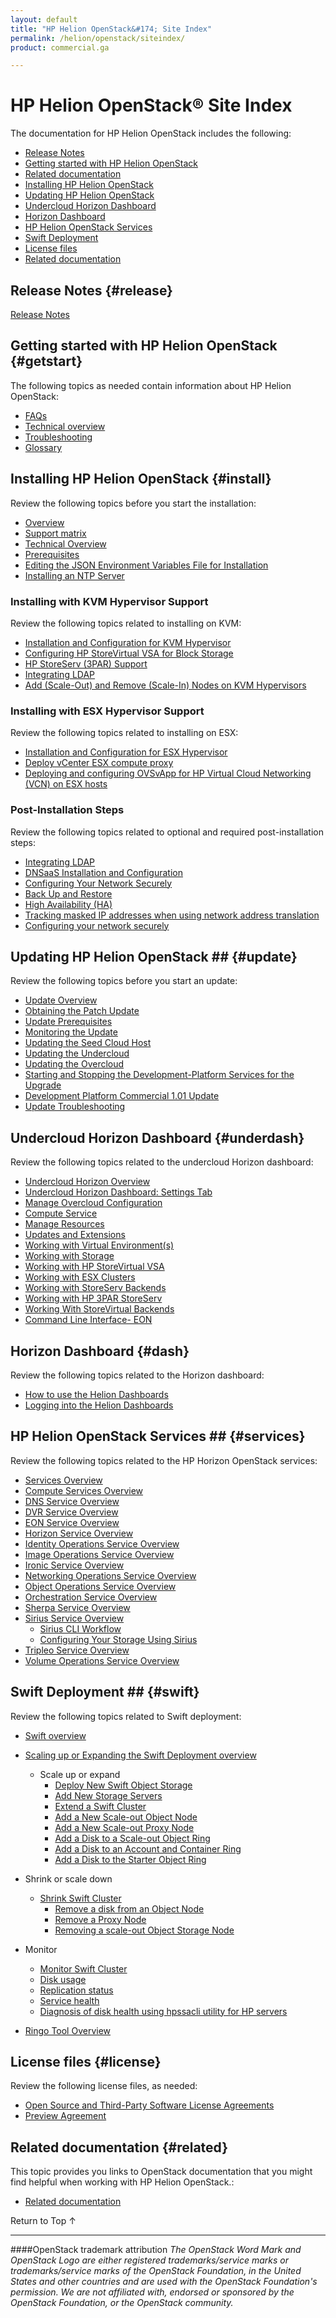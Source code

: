```yaml
---
layout: default
title: "HP Helion OpenStack&#174; Site Index"
permalink: /helion/openstack/siteindex/
product: commercial.ga

---
```

<!--PUBLISHED-->

<script>

function PageRefresh {
onLoad="window.refresh"
}

PageRefresh();

</script>

<!--
<p style="font-size: small;"> <a href="/helion/openstack/3rd-party-license-agreements/">&#9664; PREV</a> | <a href="/helion/openstack/">&#9650; UP</a> | NEXT &#9654; </p>
-->

# HP Helion OpenStack&#174; Site Index

The documentation for HP Helion OpenStack includes the following:

* [Release Notes](#release)
* [Getting started with HP Helion OpenStack](#getstart)
* [Related documentation](#related)
* [Installing HP Helion OpenStack](#install)
* [Updating HP Helion OpenStack](#update)
* [Undercloud Horizon Dashboard](#underdash)
* [Horizon Dashboard](#dash)
* [HP Helion OpenStack Services](#services)
* [Swift Deployment](#swift)
* [License files](#license)
* [Related documentation](#related)


## Release Notes {#release}

[Release Notes](/helion/openstack/release-notes/) 

## Getting started with HP Helion OpenStack {#getstart}

The following topics as needed contain information about HP Helion OpenStack:

- [FAQs](/helion/openstack/faq/)  
- [Technical overview](/helion/openstack/technical-overview/)
- [Troubleshooting](/helion/openstack/services/troubleshooting/)
- [Glossary](/helion/openstack/glossary/)


## Installing HP Helion OpenStack {#install}

Review the following topics before you start the installation:

- [Overview](/helion/openstack/install/overview/) 
- [Support matrix](/helion/openstack/support-matrix/)
- [Technical Overview](/helion/openstack/technical-overview/)
- [Prerequisites](/helion/openstack/install/prereqs/)
- [Editing the JSON Environment Variables File for Installation](/helion/openstack/install/envars/)
- [Installing an NTP Server](/helion/openstack/install/ntp/)


### Installing with KVM Hypervisor Support

Review the following topics related to installing on KVM:

- [Installation and Configuration for KVM Hypervisor](/helion/openstack/install/kvm/)
- [Configuring HP StoreVirtual VSA for Block Storage](/helion/openstack/install/vsa/)
- [HP StoreServ (3PAR) Support](/helion/openstack/install/3par/)
- [Integrating LDAP](/helion/openstack/install/ldap/)
- [Add (Scale-Out) and Remove (Scale-In) Nodes on KVM Hypervisors](/helion/openstack/install/add/nodes/)

### Installing with ESX Hypervisor Support

Review the following topics related to installing on ESX:

- [Installation and Configuration for ESX Hypervisor](/helion/openstack/install/esx/)
- [Deploy vCenter ESX compute proxy](/helion/openstack/install/esx/proxy/)
- [Deploying and configuring OVSvApp for HP Virtual Cloud Networking (VCN) on ESX hosts](/helion/openstack/install/ovsvapp/)


### Post-Installation Steps

Review the following topics related to optional and required post-installation steps:

- [Integrating LDAP](/helion/openstack/install/ldap/)
- [DNSaaS Installation and Configuration](/helion/openstack/install/dnsaas/)
- [Configuring Your Network Securely](/helion/openstack/install/security/)
- [Back Up and Restore](/helion/openstack/backup.restore/)
- [High Availability (HA)](/helion/openstack/high-availability/)
- [Tracking masked IP addresses when using network address translation](/helion/openstack/maskedIP/)
- [Configuring your network securely](/helion/openstack/install/security/)

## Updating HP Helion OpenStack ## {#update}

Review the following topics before you start an update:

* [Update Overview](/helion/openstack/update/overview/101/)
* [Obtaining the Patch Update](/helion/openstack/update/download/101/)
* [Update Prerequisites](/helion/openstack/update/prereqs/101/)
* [Monitoring the Update](/helion/openstack/update/monitor/101/)
* [Updating the Seed Cloud Host](/helion/openstack/update/seed/101/)
* [Updating the Undercloud](/helion/openstack/update/undercloud/101/)
* [Updating the Overcloud](/helion/openstack/update/overcloud/101/)
* [Starting and Stopping the Development-Platform Services for the Upgrade](/helion/openstack/update/devplatstop/101/)
* [Development Platform Commercial 1.01 Update](/helion/openstack/update/devplat/101/)
* [Update Troubleshooting](/helion/openstack/update/troubleshooting/101/)


## Undercloud Horizon Dashboard {#underdash}

Review the following topics related to the undercloud Horizon dashboard:

- [Undercloud Horizon Overview](/helion/openstack/undercloud/horizon/overview/)
- [Undercloud Horizon Dashboard: Settings Tab](/helion/openstack/undercloud/admin/settings/)
- [Manage Overcloud Configuration](/helion/openstack/undercloud/oc/config/)
- [Compute Service](/helion/openstack/undercloud/resource/esx/compute/)
- [Manage Resources](/helion/openstack/undercloud/manage/resources/overview/)
- [Updates and Extensions](/helion/openstack/undercloud/admin/updates-and-extension/)
- [Working with Virtual Environment(s)](/helion/openstack/undercloud/resource/esx/)
- [Working with Storage](/helion/openstack/undercloud/manage/resources/storage/)
- [Working with HP StoreVirtual VSA](/helion/openstack/undercloud/storage/storevirtual/)
- [Working with ESX Clusters](/helion/openstack/undercloud/oc/config/esx/)
- [Working with StoreServ Backends](/helion/openstack/undercloud/oc/config/storeserv/)
- [Working with HP 3PAR StoreServ](/helion/openstack/undercloud/storage/storeserv/)
- [Working With StoreVirtual Backends](/helion/openstack/undercloud/oc/config/storevirtual/)
- [Command Line Interface- EON](/helion/openstack/undercloud/eon/cli/)

## Horizon Dashboard {#dash}

Review the following topics related to the Horizon dashboard:

- [How to use the Helion Dashboards](/helion/openstack/dashboard/how-works/)
- [Logging into the Helion Dashboards](/helion/openstack/dashboard/login/)


## HP Helion OpenStack Services ## {#services}

Review the following topics related to the HP Horizon OpenStack services:


- [Services Overview](/helion/openstack/services/overview/)
- [Compute Services Overview](/helion/openstack/services/compute/overview/)
- [DNS Service Overview](/helion/openstack/services/dns/overview/)
- [DVR Service Overview](/helion/openstack/services/dvr/overview/)
- [EON Service Overview](/helion/openstack/services/eon/overview/)
- [Horizon Service Overview](/helion/openstack/services/horizon/overview/)
- [Identity Operations Service Overview](/helion/openstack/services/identity/overview/)
- [Image Operations Service Overview](/helion/openstack/services/imaging/overview/)
- [Ironic Service Overview](/helion/openstack/services/ironic/overview/)
- [Networking Operations Service Overview](/helion/openstack/services/networking/overview/)
- [Object Operations Service Overview](/helion/openstack/services/object/overview/)
- [Orchestration Service Overview](/helion/openstack/services/orchestration/overview/)
- [Sherpa Service Overview](/helion/openstack/services/sherpa/overview/)
- [Sirius Service Overview](/helion/openstack/services/sirius/overview/)
	- [Sirius CLI Workflow](/helion/openstack/sirius/cli/workflow)
	- [Configuring Your Storage Using Sirius](/helion/openstack/sirius-cli/)
- [Tripleo Service Overview](/helion/openstack/services/tripleo/overview/)
- [Volume Operations Service Overview](/helion/openstack/services/volume/overview/)

<!-- Not in 1.01
- [Eve Service Overview](/helion/openstack/services/eve/overview/)
- [Focus Service Overview](/helion/openstack/services/focus/overview/)
- [Reporting Service Overview](/helion/openstack/services/reporting/overview/) -->



## Swift Deployment ## {#swift}

Review the following topics related to Swift deployment:

- [Swift overview](/helion/openstack/services/object/overview/)
- [Scaling up or Expanding the Swift Deployment overview](/helion/openstack/services/object/overview/scale-out-swift/)

	- Scale up or expand 
		- [Deploy New Swift Object Storage](/helion/openstack/services/swift/deployment-scale-out/)
		- [Add New Storage Servers](/helion/openstack/services/swift/provision-nodes)
		- [Extend a Swift Cluster](/helion/openstack/services/object/swift/expand-cluster/)
		- [Add a New Scale-out Object Node](/helion/openstack/services/swift/deployment/add-disk-object-node/)
		- [Add a New Scale-out Proxy Node](/helion/openstack/services/swift/deployment/add-proxy-node/)
		- [Add a Disk to a Scale-out Object Ring](/helion/openstack/services/swift/deployment/add-disk-scale-out/)
		- [Add a Disk to an Account and Container Ring](/helion/openstack/services/swift/deployment/add-disk-account-container/)
		- [Add a Disk to the Starter Object Ring](/helion/openstack/services/swift/deployment/add-disk-starter/)

- Shrink or scale down

	- [Shrink Swift Cluster](/helion/openstack/services/object/swift/shrink-cluster/) 
		- [Remove a disk from an Object Node](/helion/openstack/services/swift/deployment/remove-existing-disk/)
		- [Remove a Proxy Node](/helion/openstack/services/swift/deployment/remove-proxy-node/)
		- [Removing a scale-out Object Storage Node](/helion/openstack/services/swift/deployment/remove-scale-out-object-node/)
	
- Monitor
	- [Monitor Swift Cluster](/helion/openstack/services/object/swift/Monitor-cluster/)
	- [Disk usage](/helion/openstack/services/object/swift/Monitor-disk/)
	- [Replication status](/helion/openstack/services/object/swift/replica-status/)
	- [Service health](/helion/openstack/services/object/swift/health-check/)
	- [Diagnosis of disk health using hpssacli utility for HP servers](/helion/openstack/services/swift/diagnosis-disk-health/hpssacli/)

- [Ringo Tool Overview](/helion/openstack/GA1/services/object/pyringos/)

## License files {#license}

Review the following license files, as needed:

- [Open Source and Third-Party Software License Agreements](/helion/openstack/3rd-party-license-agreements/)
- [Preview Agreement](/helion/openstack/eula/)
 
## Related documentation {#related}

This topic provides you links to OpenStack documentation that you might find helpful when working with HP Helion OpenStack.\:

* [Related documentation](/helion/openstack/related-links)

<a href="#top" style="padding:14px 0px 14px 0px; text-decoration: none;"> Return to Top &#8593; </a>
 
----
####OpenStack trademark attribution
*The OpenStack Word Mark and OpenStack Logo are either registered trademarks/service marks or trademarks/service marks of the OpenStack Foundation, in the United States and other countries and are used with the OpenStack Foundation's permission. We are not affiliated with, endorsed or sponsored by the OpenStack Foundation, or the OpenStack community.*
